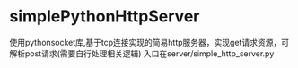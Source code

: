 # simplePythonHttpServer
使用pythonsocket库,基于tcp连接实现的简易http服务器，实现get请求资源，可解析post请求(需要自行处理相关逻辑)
入口在server/simple_http_server.py